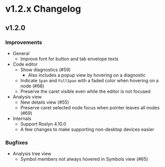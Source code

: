 # v1.2.x Changelog

## v1.2.0

### Improvements

- General
  - Improve font for button and tab envelope texts
- Code editor
  - Show diagnostics (#59)
    - Also includes a popup view by hovering on a diagnostic
  - Indicate `Span` and `FullSpan` with a faded color when hovering on a node (#68)
  - Preserve the caret visible even while the editor is not focused
- Analysis view
  - New details view (#55)
  - Preserve caret selected node focus when pointer leaves all nodes (#69)
- Internals
  - Support Roslyn 4.10.0
  - A few changes to make supporting non-desktop devices easier

### Bugfixes

- Analysis tree view
  - Symbol members not always hovered in Symbols view (#65)
